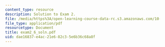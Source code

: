 ```yaml
---
content_type: resource
description: Solution to Exam 2.
file: /media/https%3A/open-learning-course-data-rc.s3.amazonaws.com/10-40-chemical-engineering-thermodynamics-fall-2003/dae16837e4ac21e682c35e6b36c68a8f_exam2_6_soln.pdf
file_type: application/pdf
resourcetype: Document
title: exam2_6_soln.pdf
uid: dae16837-e4ac-21e6-82c3-5e6b36c68a8f
---
```

